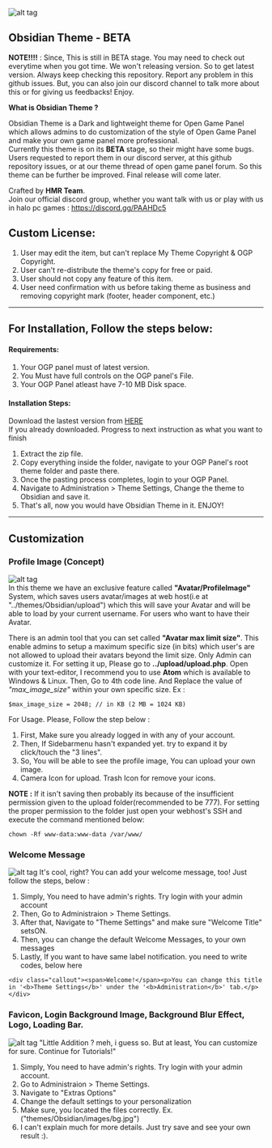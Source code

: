 ![alt tag](https://raw.githubusercontent.com/hmrserver/Obsidian/master/obsidian.png)
## Obsidian Theme - BETA

**NOTE!!!!** : Since, This is still in BETA stage. You may need to check out everytime when you got time. We won't releasing version. So to get latest version. Always keep checking this repository. Report any problem in this github issues. But, you can also join our discord channel to talk more about this or for giving us feedbacks! Enjoy.

**What is Obsidian Theme ?**

Obsidian Theme is a Dark and lightweight theme for Open Game Panel which allows admins to do customization of the style of Open Game Panel and make your own game panel more professional.<br>
Currently this theme is on its **BETA** stage, so their might have some bugs. Users requested to report them in our discord server, at this github repository issues, or at our theme thread of open game panel forum. So this theme can be further be improved. Final release will come later.

Crafted by **HMR Team**.<br />
Join our official discord group, whether you want talk with us or play with us in halo pc games :  https://discord.gg/PAAHDc5

## Custom License:
>
1. User may edit the item, but can't replace My Theme Copyright & OGP Copyright.
2. User can't re-distribute the theme's copy for free or paid.
3. User should not copy any feature of this item.
4. User need confirmation with us before taking theme as business and removing copyright mark (footer, header component, etc.)

-----------------------

## For Installation, Follow the steps below:

#### Requirements:
>
1. Your OGP panel must of latest version.
2. You Must have full controls on the OGP panel's File.
3. Your OGP Panel atleast have 7-10 MB Disk space.

#### Installation Steps:
>
Download the lastest version from [HERE](https://github.com/hmrserver/Obsidian)<br />
If you already downloaded. Progress to next instruction as what you want to finish<br />
>
1. Extract the zip file.
2. Copy everything inside the folder, navigate to your OGP Panel's root theme folder and paste there.
3. Once the pasting process completes, login to your OGP Panel.
4. Navigate to Administration > Theme Settings, Change the theme to Obsidian and save it.
5. That's all, now you would have Obsidian Theme in it. ENJOY!

-----------------------

## Customization

### Profile Image (Concept)
>
![alt tag](https://i.imgur.com/XnUlWEt.png)<br>
In this theme we have an exclusive feature called **"Avatar/ProfileImage"** System, which saves users avatar/images at web host(i.e at "../themes/Obsidian/upload") which this will save your Avatar and will be able to load by your current username. For users who want to have their Avatar.

There is an admin tool that you can set called **"Avatar max limit size"**. This enable admins to setup a maximum specific size (in bits) which user's are not allowed to upload their avatars beyond the limit size. Only Admin can customize it. For setting it up, Please go to **../upload/upload.php**. Open with your text-editor, I recommend you to use __Atom__ which is available to Windows & Linux. Then, Go to 4th code line. And Replace the value of *"max_image_size"* within your own specific size. Ex :
```
$max_image_size = 2048; // in KB (2 MB = 1024 KB)
```

For Usage. Please, Follow the step below :<br>
1. First, Make sure you already logged in with any of your account.
2. Then, If Sidebarmenu hasn't expanded yet. try to expand it by click/touch the "3 lines".
3. So, You will be able to see the profile image, You can upload your own image.
4. Camera Icon for upload. Trash Icon for remove your icons.

**NOTE :** If it isn't saving then probably its because of the insufficient permission given to the upload folder(recommended to be 777). For setting the proper permission to the folder just open your webhost's SSH and execute the command mentioned below:
```
chown -Rf www-data:www-data /var/www/
```

### Welcome Message
>
![alt tag](http://puu.sh/xLKbi/b7f8a10d75.png)
It's cool, right? You can add your welcome message, too! Just follow the steps, below :<br>
1. Simply, You need to have admin's rights. Try login with your admin account
2. Then, Go to Administraion > Theme Settings.
3. After that, Navigate to "Theme Settings" and make sure "Welcome Title" setsON.
4. Then, you can change the default Welcome Messages, to your own messages
5. Lastly, If you want to have same label notification. you need to write codes, below here
```
<div class="callout"><span>Welcome!</span><p>You can change this title in '<b>Theme Settings</b>' under the '<b>Administration</b>' tab.</p></div>
```
### Favicon, Login Background Image, Background Blur Effect, Logo, Loading Bar.
>
![alt tag](https://i.imgur.com/yRZr9Rf.png)
"Little Addition ? meh, i guess so. But at least, You can customize for sure. Continue for Tutorials!"<br>
1. Simply, You need to have admin's rights. Try login with your admin account.
2. Go to Administraion > Theme Settings.
3. Navigate to "Extras Options"<br>
4. Change the default settings to your personalization
5. Make sure, you located the files correctly. Ex. ("themes/Obsidian/images/bg.jpg")
6. I can't explain much for more details. Just try save and see your own result :).
